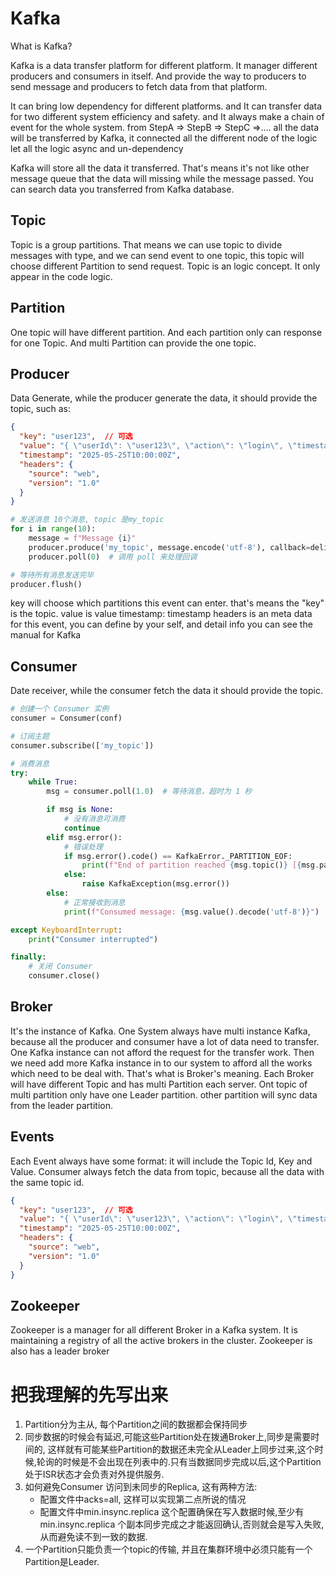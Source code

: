 # Kafka

What is Kafka?

Kafka is a data transfer platform for different platform. It manager different producers and consumers in itself. And provide the way to producers to send message and producers to fetch data from that platform.

It can bring low dependency for different platforms. and It can transfer data for two different system efficiency and safety. and It always make a chain of event for the whole system. from StepA => StepB => StepC =>.... all the data will be transferred by Kafka, it connected all the different node of the logic let all the logic async and un-dependency

Kafka will store all the data it transferred. That's means it's not like other message queue that the data will missing while the message passed. You can search data you transferred from Kafka database.

## Topic

Topic is a group partitions. That means we can use topic to divide messages with type, and we can send event to one topic, this topic will choose different Partition to send request. Topic is an logic concept. It only appear in the code logic.

## Partition

One topic will have different partition. And each partition only can response for one Topic. And multi Partition can provide the one topic.

## Producer

Data Generate, while the producer generate the data, it should provide the topic, such as:

```json
{
  "key": "user123",  // 可选
  "value": "{ \"userId\": \"user123\", \"action\": \"login\", \"timestamp\": \"2025-05-25T10:00:00Z\" }",
  "timestamp": "2025-05-25T10:00:00Z",
  "headers": {
    "source": "web",
    "version": "1.0"
  }
}
```

```py
# 发送消息 10个消息, topic 是my_topic
for i in range(10):
    message = f"Message {i}"
    producer.produce('my_topic', message.encode('utf-8'), callback=delivery_report)
    producer.poll(0)  # 调用 poll 来处理回调

# 等待所有消息发送完毕
producer.flush()
```

key will choose which partitions this event can enter. that's means the "key" is the topic.
value is value
timestamp: timestamp
headers is an meta data for this event, you can define by your self, and detail info you can see the manual for Kafka

## Consumer

Date receiver, while the consumer fetch the data it should provide the topic. 

```py
# 创建一个 Consumer 实例
consumer = Consumer(conf)

# 订阅主题
consumer.subscribe(['my_topic'])

# 消费消息
try:
    while True:
        msg = consumer.poll(1.0)  # 等待消息，超时为 1 秒

        if msg is None:
            # 没有消息可消费
            continue
        elif msg.error():
            # 错误处理
            if msg.error().code() == KafkaError._PARTITION_EOF:
                print(f"End of partition reached {msg.topic()} [{msg.partition()}] @ {msg.offset()}")
            else:
                raise KafkaException(msg.error())
        else:
            # 正常接收到消息
            print(f"Consumed message: {msg.value().decode('utf-8')}")

except KeyboardInterrupt:
    print("Consumer interrupted")

finally:
    # 关闭 Consumer
    consumer.close()
```

## Broker

It's the instance of Kafka. One System always have multi instance Kafka, because all the producer and consumer have a lot of data need to transfer. One Kafka instance can not afford the request for the transfer work. Then we need add more Kafka instance in to our system to afford all the works which need to be deal with. That's what is Broker's meaning.
Each Broker will have different Topic and has multi Partition each server.
Ont topic of multi partition only have one Leader partition. other partition will sync data from the leader partition.

## Events

Each Event always have some format: it will include the Topic Id, Key and Value.
Consumer always fetch the data from topic, because all the data with the same topic id.

```json
{
  "key": "user123",  // 可选
  "value": "{ \"userId\": \"user123\", \"action\": \"login\", \"timestamp\": \"2025-05-25T10:00:00Z\" }",
  "timestamp": "2025-05-25T10:00:00Z",
  "headers": {
    "source": "web",
    "version": "1.0"
  }
}
```

## Zookeeper

Zookeeper is a manager for all different Broker in a Kafka system. It is maintaining a registry of all the active brokers in the cluster.
Zookeeper is also has a leader broker

# 把我理解的先写出来

1. Partition分为主从, 每个Partition之间的数据都会保持同步
2. 同步数据的时候会有延迟,可能这些Partition处在拨通Broker上,同步是需要时间的, 这样就有可能某些Partition的数据还未完全从Leader上同步过来,这个时候,轮询的时候是不会出现在列表中的.只有当数据同步完成以后,这个Partition处于ISR状态才会负责对外提供服务.
3. 如何避免Consumer 访问到未同步的Replica, 这有两种方法:
    * 配置文件中acks=all, 这样可以实现第二点所说的情况
    * 配置文件中min.insync.replica 这个配置确保在写入数据时候,至少有min.insync.replica 个副本同步完成之才能返回确认,否则就会是写入失败, 从而避免读不到一致的数据.
4. 一个Partition只能负责一个topic的传输, 并且在集群环境中必须只能有一个Partition是Leader.
